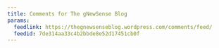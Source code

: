 ```yaml
---
title: Comments for The gNewSense Blog
params:
  feedlink: https://thegnewsenseblog.wordpress.com/comments/feed/
  feedid: 7de314aa33c4b2bbde8e52d17451cb0f
---
```

